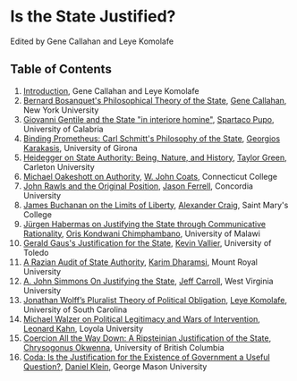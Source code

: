 # Is the State Justified?

Edited by Gene Callahan and Leye Komolafe


## Table of Contents

1. [Introduction](intro.md), Gene Callahan and Leye Komolafe
1. [Bernard Bosanquet's Philosophical Theory of the State](abstracts.bosanquet.md),
[Gene Callahan](bios/callahan.md), New York University
1. [Giovanni Gentile and the State "in interiore homine"](abstracts/gentile.md),
[Spartaco Pupo](bios/pupo.md), University of Calabria
1. [Binding Prometheus: Carl Schmitt's Philosophy of the State](abstracts/schmitt.md),
[Georgios Karakasis](bios/karakasis.md), University of Girona
1. [Heidegger on State Authority: Being, Nature, and History](abstracts/heidegger.md),
[Taylor Green](bios/green.md), Carleton University
1. [Michael Oakeshott on Authority](abstracts/oakeshott.md),
[W. John Coats](bios/coats.md), Connecticut College
1. [John Rawls and the Original Position](abstracts/rawls.md),
[Jason Ferrell](bios/ferrell.md), Concordia University
1. [James Buchanan on the Limits of Liberty](abstracts/buchanan.md),
[Alexander Craig](bios/craig.md), Saint Mary's College
1. [Jürgen Habermas on Justifying the State through Communicative Rationality](abstracts/habermas.md),
[Oris Kondwani Chimphambano](bios/chimphambano.md), University of Malawi
1. [Gerald Gaus's Justification for the State](abstracts/gaus.md),
[Kevin Vallier](bios/vallier.md), University of Toledo
1. [A Razian Audit of State Authority](abstracts/raz.md),
[Karim Dharamsi](bios/dharamsi.md), Mount Royal University
1. [A. John Simmons On Justifying the State](abstracts/simmons.md),
[Jeff Carroll](bios/carroll.md), West Virginia University
1. [Jonathan Wolff’s Pluralist Theory of Political Obligation](abstracts/jwolff.md),
[Leye Komolafe](bios/komolafe.md), University of South Carolina
1. [Michael Walzer on Political Legitimacy and Wars of Intervention](abstracts/walzer.md),
[Leonard Kahn](bios/kahn.md), Loyola University
1. [Coercion All the Way Down: A Ripsteinian Justification of the State](abstracts/ripstein.md),
[Chrysogonus Okwenna](bios/okwenna.md), University of British Columbia
1. [Coda: Is the Justification for the Existence of Government a Useful Question?](abstracts/coda.md),
[Daniel Klein](bios/klein.md), George Mason University
